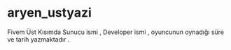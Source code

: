 # aryen_ustyazi
Fivem Üst Kısımda Sunucu ismi , Developer ismi  , oyuncunun oynadığı süre ve tarih yazmaktadır .
